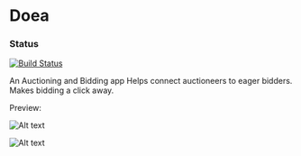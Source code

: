 # Doea

### Status
[![Build Status](https://travis-ci.org/RowlandOti/XOver.svg?branch=master)](https://travis-ci.org/RowlandOti/XOver)


An Auctioning and Bidding app
Helps connect auctioneers to eager bidders. Makes bidding a click away.

Preview: 

![Alt text](https://github.com/RowlandOti/XOver/blob/master/art/framed/marketing/Hero-Image_Nexus.jpg?raw=true "Preview")


![Alt text](https://github.com/RowlandOti/XOver/blob/master/art/gif/marketing/doea.gif?raw=true "XOver Preview")

